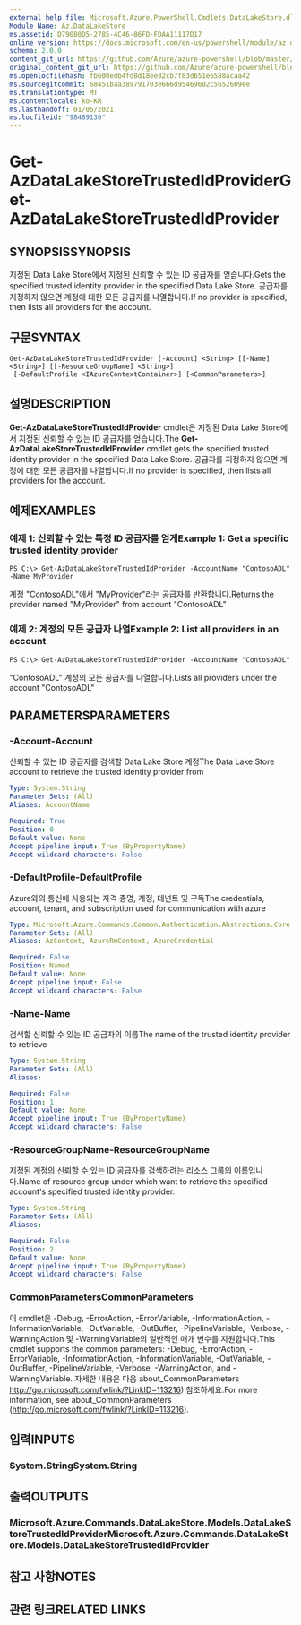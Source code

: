 ```yaml
---
external help file: Microsoft.Azure.PowerShell.Cmdlets.DataLakeStore.dll-Help.xml
Module Name: Az.DataLakeStore
ms.assetid: D79080D5-2785-4C46-86FD-FDAA11117D17
online version: https://docs.microsoft.com/en-us/powershell/module/az.datalakestore/get-azdatalakestoretrustedidprovider
schema: 2.0.0
content_git_url: https://github.com/Azure/azure-powershell/blob/master/src/DataLakeStore/DataLakeStore/help/Get-AzDataLakeStoreTrustedIdProvider.md
original_content_git_url: https://github.com/Azure/azure-powershell/blob/master/src/DataLakeStore/DataLakeStore/help/Get-AzDataLakeStoreTrustedIdProvider.md
ms.openlocfilehash: fb600edb4fd8d18ee82cb7f83d651e6588acaa42
ms.sourcegitcommit: 68451baa389791703e666d95469602c5652609ee
ms.translationtype: MT
ms.contentlocale: ko-KR
ms.lasthandoff: 01/05/2021
ms.locfileid: "98489136"
---
```

# <span data-ttu-id="4f446-101">Get-AzDataLakeStoreTrustedIdProvider</span><span class="sxs-lookup"><span data-stu-id="4f446-101">Get-AzDataLakeStoreTrustedIdProvider</span></span>

## <span data-ttu-id="4f446-102">SYNOPSIS</span><span class="sxs-lookup"><span data-stu-id="4f446-102">SYNOPSIS</span></span>
<span data-ttu-id="4f446-103">지정된 Data Lake Store에서 지정된 신뢰할 수 있는 ID 공급자를 얻습니다.</span><span class="sxs-lookup"><span data-stu-id="4f446-103">Gets the specified trusted identity provider in the specified Data Lake Store.</span></span>
<span data-ttu-id="4f446-104">공급자를 지정하지 않으면 계정에 대한 모든 공급자를 나열합니다.</span><span class="sxs-lookup"><span data-stu-id="4f446-104">If no provider is specified, then lists all providers for the account.</span></span>

## <span data-ttu-id="4f446-105">구문</span><span class="sxs-lookup"><span data-stu-id="4f446-105">SYNTAX</span></span>

```
Get-AzDataLakeStoreTrustedIdProvider [-Account] <String> [[-Name] <String>] [[-ResourceGroupName] <String>]
 [-DefaultProfile <IAzureContextContainer>] [<CommonParameters>]
```

## <span data-ttu-id="4f446-106">설명</span><span class="sxs-lookup"><span data-stu-id="4f446-106">DESCRIPTION</span></span>
<span data-ttu-id="4f446-107">**Get-AzDataLakeStoreTrustedIdProvider** cmdlet은 지정된 Data Lake Store에서 지정된 신뢰할 수 있는 ID 공급자를 얻습니다.</span><span class="sxs-lookup"><span data-stu-id="4f446-107">The **Get-AzDataLakeStoreTrustedIdProvider** cmdlet gets the specified trusted identity provider in the specified Data Lake Store.</span></span>
<span data-ttu-id="4f446-108">공급자를 지정하지 않으면 계정에 대한 모든 공급자를 나열합니다.</span><span class="sxs-lookup"><span data-stu-id="4f446-108">If no provider is specified, then lists all providers for the account.</span></span>

## <span data-ttu-id="4f446-109">예제</span><span class="sxs-lookup"><span data-stu-id="4f446-109">EXAMPLES</span></span>

### <span data-ttu-id="4f446-110">예제 1: 신뢰할 수 있는 특정 ID 공급자를 얻게</span><span class="sxs-lookup"><span data-stu-id="4f446-110">Example 1: Get a specific trusted identity provider</span></span>
```
PS C:\> Get-AzDataLakeStoreTrustedIdProvider -AccountName "ContosoADL" -Name MyProvider
```

<span data-ttu-id="4f446-111">계정 "ContosoADL"에서 "MyProvider"라는 공급자를 반환합니다.</span><span class="sxs-lookup"><span data-stu-id="4f446-111">Returns the provider named "MyProvider" from account "ContosoADL"</span></span>

### <span data-ttu-id="4f446-112">예제 2: 계정의 모든 공급자 나열</span><span class="sxs-lookup"><span data-stu-id="4f446-112">Example 2: List all providers in an account</span></span>
```
PS C:\> Get-AzDataLakeStoreTrustedIdProvider -AccountName "ContosoADL"
```

<span data-ttu-id="4f446-113">"ContosoADL" 계정의 모든 공급자를 나열합니다.</span><span class="sxs-lookup"><span data-stu-id="4f446-113">Lists all providers under the account "ContosoADL"</span></span>

## <span data-ttu-id="4f446-114">PARAMETERS</span><span class="sxs-lookup"><span data-stu-id="4f446-114">PARAMETERS</span></span>

### <span data-ttu-id="4f446-115">-Account</span><span class="sxs-lookup"><span data-stu-id="4f446-115">-Account</span></span>
<span data-ttu-id="4f446-116">신뢰할 수 있는 ID 공급자를 검색할 Data Lake Store 계정</span><span class="sxs-lookup"><span data-stu-id="4f446-116">The Data Lake Store account to retrieve the trusted identity provider from</span></span>

```yaml
Type: System.String
Parameter Sets: (All)
Aliases: AccountName

Required: True
Position: 0
Default value: None
Accept pipeline input: True (ByPropertyName)
Accept wildcard characters: False
```

### <span data-ttu-id="4f446-117">-DefaultProfile</span><span class="sxs-lookup"><span data-stu-id="4f446-117">-DefaultProfile</span></span>
<span data-ttu-id="4f446-118">Azure와의 통신에 사용되는 자격 증명, 계정, 테넌트 및 구독</span><span class="sxs-lookup"><span data-stu-id="4f446-118">The credentials, account, tenant, and subscription used for communication with azure</span></span>

```yaml
Type: Microsoft.Azure.Commands.Common.Authentication.Abstractions.Core.IAzureContextContainer
Parameter Sets: (All)
Aliases: AzContext, AzureRmContext, AzureCredential

Required: False
Position: Named
Default value: None
Accept pipeline input: False
Accept wildcard characters: False
```

### <span data-ttu-id="4f446-119">-Name</span><span class="sxs-lookup"><span data-stu-id="4f446-119">-Name</span></span>
<span data-ttu-id="4f446-120">검색할 신뢰할 수 있는 ID 공급자의 이름</span><span class="sxs-lookup"><span data-stu-id="4f446-120">The name of the trusted identity provider to retrieve</span></span>

```yaml
Type: System.String
Parameter Sets: (All)
Aliases:

Required: False
Position: 1
Default value: None
Accept pipeline input: True (ByPropertyName)
Accept wildcard characters: False
```

### <span data-ttu-id="4f446-121">-ResourceGroupName</span><span class="sxs-lookup"><span data-stu-id="4f446-121">-ResourceGroupName</span></span>
<span data-ttu-id="4f446-122">지정된 계정의 신뢰할 수 있는 ID 공급자를 검색하려는 리소스 그룹의 이름입니다.</span><span class="sxs-lookup"><span data-stu-id="4f446-122">Name of resource group under which want to retrieve the specified account's specified trusted identity provider.</span></span>

```yaml
Type: System.String
Parameter Sets: (All)
Aliases:

Required: False
Position: 2
Default value: None
Accept pipeline input: True (ByPropertyName)
Accept wildcard characters: False
```

### <span data-ttu-id="4f446-123">CommonParameters</span><span class="sxs-lookup"><span data-stu-id="4f446-123">CommonParameters</span></span>
<span data-ttu-id="4f446-124">이 cmdlet은 -Debug, -ErrorAction, -ErrorVariable, -InformationAction, -InformationVariable, -OutVariable, -OutBuffer, -PipelineVariable, -Verbose, -WarningAction 및 -WarningVariable의 일반적인 매개 변수를 지원합니다.</span><span class="sxs-lookup"><span data-stu-id="4f446-124">This cmdlet supports the common parameters: -Debug, -ErrorAction, -ErrorVariable, -InformationAction, -InformationVariable, -OutVariable, -OutBuffer, -PipelineVariable, -Verbose, -WarningAction, and -WarningVariable.</span></span> <span data-ttu-id="4f446-125">자세한 내용은 다음 about_CommonParameters http://go.microsoft.com/fwlink/?LinkID=113216) 참조하세요.</span><span class="sxs-lookup"><span data-stu-id="4f446-125">For more information, see about_CommonParameters (http://go.microsoft.com/fwlink/?LinkID=113216).</span></span>

## <span data-ttu-id="4f446-126">입력</span><span class="sxs-lookup"><span data-stu-id="4f446-126">INPUTS</span></span>

### <span data-ttu-id="4f446-127">System.String</span><span class="sxs-lookup"><span data-stu-id="4f446-127">System.String</span></span>

## <span data-ttu-id="4f446-128">출력</span><span class="sxs-lookup"><span data-stu-id="4f446-128">OUTPUTS</span></span>

### <span data-ttu-id="4f446-129">Microsoft.Azure.Commands.DataLakeStore.Models.DataLakeStoreTrustedIdProvider</span><span class="sxs-lookup"><span data-stu-id="4f446-129">Microsoft.Azure.Commands.DataLakeStore.Models.DataLakeStoreTrustedIdProvider</span></span>

## <span data-ttu-id="4f446-130">참고 사항</span><span class="sxs-lookup"><span data-stu-id="4f446-130">NOTES</span></span>

## <span data-ttu-id="4f446-131">관련 링크</span><span class="sxs-lookup"><span data-stu-id="4f446-131">RELATED LINKS</span></span>
